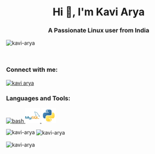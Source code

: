 <h1 align="center">Hi 👋, I'm Kavi Arya</h1>
<h3 align="center">A Passionate Linux user from India</h3>

<p align="left"> <img src="https://komarev.com/ghpvc/?username=kavi-arya&label=Profile%20views&color=0e75b6&style=flat" alt="kavi-arya" /> </p>
<p align="left"> <a href="https://twitter.com/" target="blank"><img src="https://img.shields.io/twitter/follow/?logo=twitter&style=for-the-badge" alt="" /></a> </p>

<h3 align="left">Connect with me:</h3>
<p align="left">
<a href="https://linkedin.com/in/kavi arya" target="blank"><img align="center" src="https://raw.githubusercontent.com/rahuldkjain/github-profile-readme-generator/master/src/images/icons/Social/linked-in-alt.svg" alt="kavi arya" height="30" width="40" /></a>
</p>

<h3 align="left">Languages and Tools:</h3>
<p align="left"> <a href="https://www.gnu.org/software/bash/" target="_blank" rel="noreferrer"> <img src="https://www.vectorlogo.zone/logos/gnu_bash/gnu_bash-icon.svg" alt="bash" width="40" height="40"/> </a> <a href="https://www.mysql.com/" target="_blank" rel="noreferrer"> <img src="https://raw.githubusercontent.com/devicons/devicon/master/icons/mysql/mysql-original-wordmark.svg" alt="mysql" width="40" height="40"/> </a> <a href="https://www.python.org" target="_blank" rel="noreferrer"> <img src="https://raw.githubusercontent.com/devicons/devicon/master/icons/python/python-original.svg" alt="python" width="40" height="40"/> </a> </p>

<p><img align="left" src="https://github-readme-stats.vercel.app/api/top-langs?username=kavi-arya&show_icons=true&locale=en&layout=compact" alt="kavi-arya" /></p>

<p>&nbsp;<img align="center" src="https://github-readme-stats.vercel.app/api?username=kavi-arya&show_icons=true&locale=en" alt="kavi-arya" /></p>

<p><img align="center" src="https://github-readme-streak-stats.herokuapp.com/?user=kavi-arya&" alt="kavi-arya" /></p>

